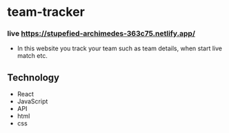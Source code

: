 # team-tracker

### live <https://stupefied-archimedes-363c75.netlify.app/>

* In this website you track your team such as team details, when start live match etc. 

## Technology
* React
* JavaScript
* API
* html
* css 

